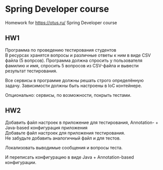 # Spring Developer course

Homework for https://otus.ru/ Spring Developer course

## HW1

Программа по проведению тестирования студентов  
В ресурсах хранятся вопросы и различные ответы к ним в виде CSV файла (5 вопрсов). Программа должна спросить у пользователя фамилию и имя, спросить 5 вопросов из CSV-файла и вывести результат тестирования.

Все сервисы в программе должны решать строго определённую задачу. Зависимости должны быть настроены в IoC контейнере.

Опционально: сервисы, по возможности, покрыть тестами.

## HW2

Добавить файл настроек в приложение для тестирования, Annotation- + Java-based конфигурация приложения  
Добавьте файл настроек для приложения тестирования.  
Не забудьте добавить аналогичный файл и для тестов.  

Локализовать выводимые сообщения и вопросы теста.

И переписать конфигурацию в виде Java + Annotation-based конфигурации.